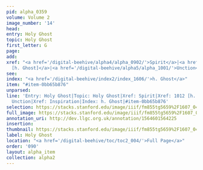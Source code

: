 ```yaml
---
pid: alpha_0359
volume: Volume 2
image_number: '14'
head: 
entry: Holy Ghost
topic: Holy Ghost
first_letter: G
page: 
add: 
xref: "<a href='/digital-beehive/alpha4/alpha_0902/'>Spirit</a>|<a href='/digital-beehive/toc/toc2_196/'>1012
  [h. Ghost]</a>|<a href='/digital-beehive/alpha5/alpha_1001/'>Unction</a>|Inspiration"
see: 
index: "<a href='/digital-beehive/index2/index_1606/'>h. Ghost</a>"
item: "#item-0bb65b876"
unparsed: 
line: 'Entry: Holy Ghost|Topic: Holy Ghost|Xref: Spirit|Xref: 1012 [h. Ghost]|Xref:
  Unction|Xref: Inspiration|Index: h. Ghost|#item-0bb65b876'
selection: https://stacks.stanford.edu/image/iiif/fm855tg5659%2F1607_0481/757,1440,2995,633/full/0/default.jpg
full_image: https://stacks.stanford.edu/image/iiif/fm855tg5659%2F1607_0481/full/full/0/default.jpg
annotation_uri: http://dev.llgc.org.uk/annotation/1564601564225
insertion: 
thumbnail: https://stacks.stanford.edu/image/iiif/fm855tg5659%2F1607_0481/757,1440,600,180/250,/0/default.jpg
label: Holy Ghost
location: "<a href='/digital-beehive/toc/toc2_004/'>Full Page</a>"
order: '090'
layout: alpha_item
collection: alpha2
---
```

